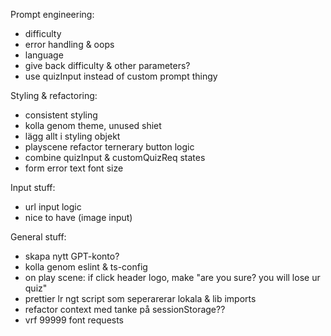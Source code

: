 Prompt engineering:

- difficulty
- error handling & oops
- language
- give back difficulty & other parameters?
- use quizInput instead of custom prompt thingy

Styling & refactoring:

- consistent styling
- kolla genom theme, unused shiet
- lägg allt i styling objekt
- playscene refactor ternerary button logic
- combine quizInput & customQuizReq states
- form error text font size

Input stuff:

- url input logic
- nice to have (image input)

General stuff:

- skapa nytt GPT-konto?
- kolla genom eslint & ts-config
- on play scene: if click header logo, make "are you sure? you will lose ur quiz"
- prettier lr ngt script som seperarerar lokala & lib imports
- refactor context med tanke på sessionStorage??
- vrf 99999 font requests
